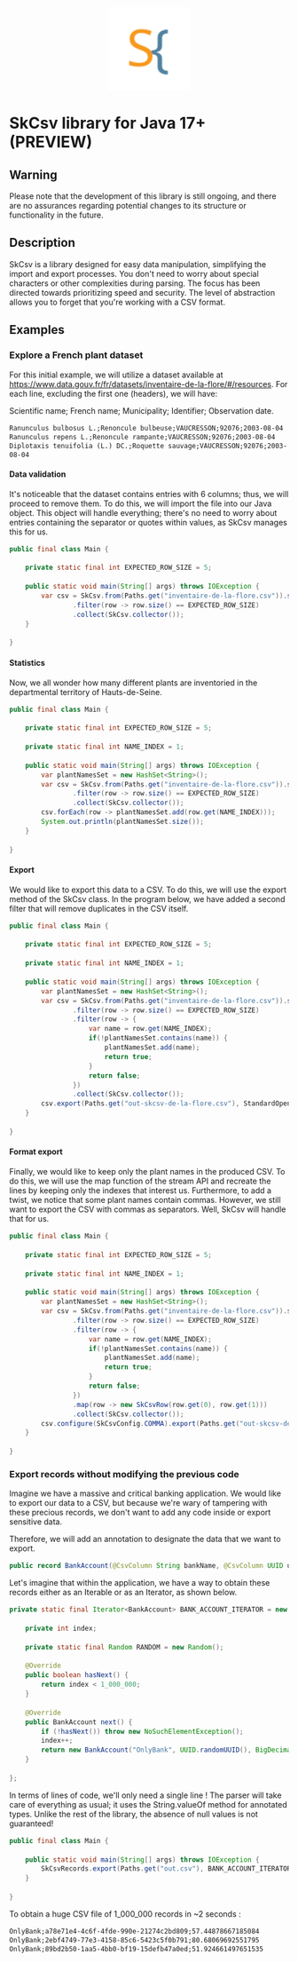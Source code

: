 <p align="center">
  <img src="logo.png" width="150">
</p>

# SkCsv library for Java 17+ (PREVIEW)

## Warning

Please note that the development of this library is still ongoing, and there are no assurances regarding potential
changes to its structure or functionality in the future.

## Description

SkCsv is a library designed for easy data manipulation, simplifying the import and export processes. You don't need to 
worry about special characters or other complexities during parsing. The focus has been directed towards prioritizing 
speed and security. The level of abstraction allows you to forget that you're working with a CSV format. 

## Examples

### Explore a French plant dataset

For this initial example, we will utilize a dataset available at 
https://www.data.gouv.fr/fr/datasets/inventaire-de-la-flore/#/resources. For each line, excluding the first one 
(headers), we will have:

Scientific name; French name; Municipality; Identifier; Observation date.

```
Ranunculus bulbosus L.;Renoncule bulbeuse;VAUCRESSON;92076;2003-08-04
Ranunculus repens L.;Renoncule rampante;VAUCRESSON;92076;2003-08-04
Diplotaxis tenuifolia (L.) DC.;Roquette sauvage;VAUCRESSON;92076;2003-08-04
```

#### Data validation

It's noticeable that the dataset contains entries with 6 columns; thus, we will proceed to remove them. To do this, we
will import the file into our Java object. This object will handle everything; there's no need to worry about entries
containing the separator or quotes within values, as SkCsv manages this for us.

```java
public final class Main {

    private static final int EXPECTED_ROW_SIZE = 5;

    public static void main(String[] args) throws IOException {
        var csv = SkCsv.from(Paths.get("inventaire-de-la-flore.csv")).stream().skip(1)
                .filter(row -> row.size() == EXPECTED_ROW_SIZE)
                .collect(SkCsv.collector());
    }

}
```

#### Statistics

Now, we all wonder how many different plants are inventoried in the departmental territory of Hauts-de-Seine.

```java
public final class Main {

    private static final int EXPECTED_ROW_SIZE = 5;

    private static final int NAME_INDEX = 1;

    public static void main(String[] args) throws IOException {
        var plantNamesSet = new HashSet<String>();
        var csv = SkCsv.from(Paths.get("inventaire-de-la-flore.csv")).stream().skip(1)
                .filter(row -> row.size() == EXPECTED_ROW_SIZE)
                .collect(SkCsv.collector());
        csv.forEach(row -> plantNamesSet.add(row.get(NAME_INDEX)));
        System.out.println(plantNamesSet.size());
    }

}
```

#### Export

We would like to export this data to a CSV. To do this, we will use the export method of the SkCsv class. In the program below, we have added a second filter that will remove duplicates in the CSV itself.

```java
public final class Main {

    private static final int EXPECTED_ROW_SIZE = 5;

    private static final int NAME_INDEX = 1;

    public static void main(String[] args) throws IOException {
        var plantNamesSet = new HashSet<String>();
        var csv = SkCsv.from(Paths.get("inventaire-de-la-flore.csv")).stream().skip(1)
                .filter(row -> row.size() == EXPECTED_ROW_SIZE)
                .filter(row -> {
                    var name = row.get(NAME_INDEX);
                    if(!plantNamesSet.contains(name)) {
                        plantNamesSet.add(name);
                        return true;
                    }
                    return false;
                })
                .collect(SkCsv.collector());
        csv.export(Paths.get("out-skcsv-de-la-flore.csv"), StandardOpenOption.CREATE);
    }

}
```

#### Format export

Finally, we would like to keep only the plant names in the produced CSV. To do this, we will use the map function of the
stream API and recreate the lines by keeping only the indexes that interest us. Furthermore, to add a twist, we notice
that some plant names contain commas. However, we still want to export the CSV with commas as separators. Well, SkCsv
will handle that for us.

```java
public final class Main {

    private static final int EXPECTED_ROW_SIZE = 5;

    private static final int NAME_INDEX = 1;

    public static void main(String[] args) throws IOException {
        var plantNamesSet = new HashSet<String>();
        var csv = SkCsv.from(Paths.get("inventaire-de-la-flore.csv")).stream().skip(1)
                .filter(row -> row.size() == EXPECTED_ROW_SIZE)
                .filter(row -> {
                    var name = row.get(NAME_INDEX);
                    if(!plantNamesSet.contains(name)) {
                        plantNamesSet.add(name);
                        return true;
                    }
                    return false;
                })
                .map(row -> new SkCsvRow(row.get(0), row.get(1)))
                .collect(SkCsv.collector());
        csv.configure(SkCsvConfig.COMMA).export(Paths.get("out-skcsv-de-la-flore.csv"), StandardOpenOption.CREATE);
    }

}
```

### Export records without modifying the previous code

Imagine we have a massive and critical banking application. We would like to export our data to a CSV, but because we're
wary of tampering with these precious records, we don't want to add any code inside or export sensitive data.

Therefore, we will add an annotation to designate the data that we want to export.

```java
public record BankAccount(@CsvColumn String bankName, @CsvColumn UUID uuid, @CsvColumn BigDecimal balance, int secretCode){}
```

Let's imagine that within the application, we have a way to obtain these records either as an Iterable or as an Iterator,
as shown below.

```java
private static final Iterator<BankAccount> BANK_ACCOUNT_ITERATOR = new Iterator<>() {

    private int index;

    private static final Random RANDOM = new Random();

    @Override
    public boolean hasNext() {
        return index < 1_000_000;
    }

    @Override
    public BankAccount next() {
        if (!hasNext()) throw new NoSuchElementException();
        index++;
        return new BankAccount("OnlyBank", UUID.randomUUID(), BigDecimal.valueOf(Math.random() * 100), RANDOM.nextInt());
    }

};
```

In terms of lines of code, we'll only need a single line ! The parser will take care of everything as usual;
it uses the String.valueOf method for annotated types. Unlike the rest of the library, the absence of null values is
not guaranteed!

```java
public final class Main {
    
    public static void main(String[] args) throws IOException {
        SkCsvRecords.export(Paths.get("out.csv"), BANK_ACCOUNT_ITERATOR, SkCsvConfig.SEMICOLON);
    }

}
```

To obtain a huge CSV file of 1_000_000 records in ~2 seconds :

```
OnlyBank;a78e71e4-4c6f-4fde-990e-21274c2bd809;57.44878667185084
OnlyBank;2ebf4749-77e3-4158-85c6-5423c5f0b791;80.68069692551795
OnlyBank;89bd2b50-1aa5-4bb0-bf19-15defb47a0ed;51.924661497651535
```
